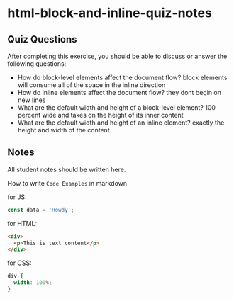 # html-block-and-inline-quiz-notes

## Quiz Questions

After completing this exercise, you should be able to discuss or answer the following questions:

- How do block-level elements affect the document flow?
  block elements will consume all of the space in the inline direction
- How do inline elements affect the document flow?
  they dont begin on new lines
- What are the default width and height of a block-level element?
  100 percent wide and takes on the height of its inner content
- What are the default width and height of an inline element?
  exactly the height and width of the content.

## Notes

All student notes should be written here.

How to write `Code Examples` in markdown

for JS:

```javascript
const data = 'Howdy';
```

for HTML:

```html
<div>
  <p>This is text content</p>
</div>
```

for CSS:

```css
div {
  width: 100%;
}
```
